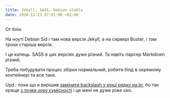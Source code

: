 ```yaml
---
title: Jekyll, SASS, Debian stable
date: 2020-12-23 07:01:00 +02:00
---
```


От блін.

На ноуті Debian Sid і там нова версія Jekyll, а на сервері Buster, і там трохи старіша версія.

І це капець. SASS в цих версіях дуже різний. Та навіть парсер Markdown різний.

Треба побудувати процес збірки нормальний, робити білд в окремому контейнері та все таке.

Upd.: поки що я вирішив [замінити backslash у кінці рядку на br][1], бо так краще [з точки зору сумісності][2] і це мені не дуже ріже око.

[1]: https://github.com/kastaneda/kastaneda.kiev.ua/commit/b6b73ab484c7cdeab9caf6c97c4f58b9fd8069d3
[2]: https://www.markdownguide.org/basic-syntax/#line-break-best-practices
